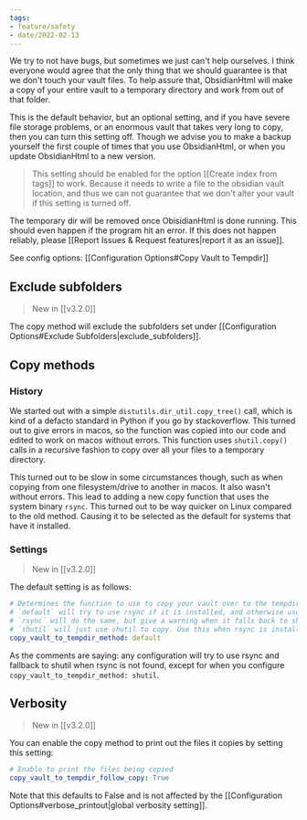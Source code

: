 ```yaml
---
tags:
- feature/safety
- date/2022-02-13
---
```


We try to not have bugs, but sometimes we just can't help ourselves. I think everyone would agree that the only thing that we should guarantee is that we don't touch your vault files. To help assure that, ObsidianHtml will make a copy of your entire vault to a temporary directory and work from out of that folder. 

This is the default behavior,  but an optional setting, and if you have severe file storage problems, or an enormous vault that takes very long to copy, then you can turn this setting off. Though we advise you to make a backup yourself the first couple of times that you use ObsidianHtml, or when you update ObsidianHtml to a new version. 

> This setting should be enabled for the option [[Create index from tags]] to work. Because it needs to write a file to the obsidian vault location, and thus we can not guarantee that we don't alter your vault if this setting is turned off. 

The temporary dir will be removed once ObisidianHtml is done running. This should even happen if the program hit an error. If this does not happen reliably, please [[Report Issues & Request features|report it as an issue]].

See config options: [[Configuration Options#Copy Vault to Tempdir]]

## Exclude subfolders
> New in [[v3.2.0]]

The copy method will exclude the subfolders set under [[Configuration Options#Exclude Subfolders|exclude_subfolders]].

## Copy methods
### History
We started out with a simple `distutils.dir_util.copy_tree()` call, which is kind of a defacto standard in Python if you go by stackoverflow. This turned out to give errors in macos, so the function was copied into our code and edited to work on macos without errors. This function uses `shutil.copy()` calls in a recursive fashion to copy over all your files to a temporary directory.

This turned out to be slow in some circumstances though, such as when copying from one filesystem/drive to another in macos. It also wasn't without errors. This lead to adding a new copy function that uses the system binary `rsync`. This turned out to be way quicker on Linux compared to the old method. Causing it to be selected as the default for systems that have it installed.

### Settings
> New in [[v3.2.0]]

The default setting is as follows:
``` yaml
# Determines the function to use to copy your vault over to the tempdir.
# `default` will try to use rsync if it is installed, and otherwise use `shutil`
# `rsync` will do the same, but give a warning when it falls back to shutil
# `shutil` will just use shutil to copy. Use this when rsync is installed but is giving problems.
copy_vault_to_tempdir_method: default
```

As the comments are saying: any configuration will try to use rsync and fallback to shutil when rsync is not found, except for when you configure `copy_vault_to_tempdir_method: shutil`.

## Verbosity
> New in [[v3.2.0]]

You can enable the copy method to print out the files it copies by setting this setting:
``` yaml
# Enable to print the files being copied
copy_vault_to_tempdir_follow_copy: True
```

Note that this defaults to False and is not affected by the [[Configuration Options#verbose_printout|global verbosity setting]].

